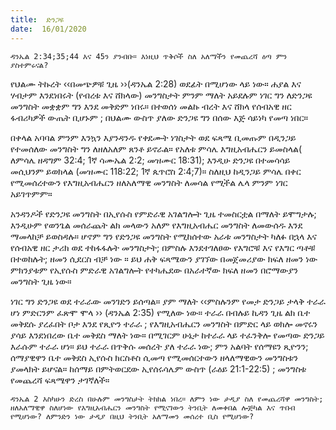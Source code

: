 ```yaml
---
title:  ድንጋዩ
date:  16/01/2020
---
```


`ዳንኤል 2:34;35;44 እና 45ን ያንብቡ። እነዚህ ጥቅሶች ስለ አለማችን የመጨረሻ ዕጣ ምን ያስተምሩናል?`

የህልሙ ትኩረት ‹‹በመጭዎቹ ጊዜ ››(ዳንኤል 2:28) ወደፊት በሚሆነው ላይ ነው። ሐያል እና ሃብታም እንደነበሩት (የብረቱ እና ሸክላው) መንግስታት ምንም ማለት አይደሉም ነገር ግን ለድንጋዩ መንግስት መቋቋም ግን እንደ መቅድም ነበሩ። በተወሰነ መልኩ ብረት እና ሸክላ የሰብአዊ ዘር ፋብሪካዎች ውጤት ቢሆኑም ; በህልሙ   			      ውስጥ ያለው ድንጋዩ ግን በሰው እጅ ሳይነካ የመጣ ነበር።

በቀላል አባባል ምንም እንኳን እያንዳንዱ የቀደሙት ነገስታት ወደ ፍጻሜ ቢመጡም በዲንጋይ የተመሰለው መንግስት ግን ለዘለአለም ጸንቶ ይኖራል። የአለቱ ምሳሌ እግዚአብሔርን ይመስላል( ለምሳሌ ዘዳግም 32:4; 1ኛ ሳሙኤል 2:2; መዝሙር 18:31); እንዲሁ ድንጋዩ በተመሳሳይ መሲህንም ይወክላል (መዝሙር 118:22; 1ኛ ጴጥሮስ 2:4;7)። ስለዚህ ከዲንጋይ ምሳሌ በቀር የሚመሰረተውን የእግዚአብሔርን ዘለአለማዊ መንግስት ለመሳል የሚችል ሌላ ምንም ነገር አይገጥምም።

አንዳንዶች የድንጋዩ መንግስት በኢየሱስ የምድራዊ አገልግሎት ጊዜ ተመስርቷል በማለት ይሞግታሉ; እንዲሁም የወንጌል መሰራጨት ልክ መላውን አለም የእግዚአብሔር መንግስት ለመውሰዱ እንደ ማመላከቻ ይወስዳሉ። ሆኖም ግን የድንጋዩ መንግስት የሚከሰተው አራቱ መንግስታት ካለፉ በኋላ እና የሰብአዊ ዘር ታሪክ ወደ ተከፋፋሉት መንግስታት; በምስሉ እንደተገለፀው የእግሮቹ እና የእግር ጣቶቹ በተወከሉት; ዘመን ሲደርስ ብቻ ነው ። ይህ ሐቅ ፍጻሜውን ያገኘው በመጀመሪያው ክፍለ ዘመን ነው ምክንያቱም የኢየሱስ ምድራዊ አገልግሎት የተካሔደው በአራተኛው ክፍለ ዘመን በሮማውያን መንግስት ጊዜ ነው።

ነገር ግን ድንጋዩ ወደ ተራራው መንገድን ይሰጣል። ያም ማለት ‹‹ምስሉንም የመታ ድንጋይ ታላቅ ተራራ ሆነ ምድርንም ፈጽሞ ሞላ ›› (ዳንኤል 2:35) የሚለው ነው። ተራራ በብሉይ ኪዳን ጊዜ ልክ ቤተ መቅደሱ ያረፈበት ቦታ እንደ የጺዮን ተራራ ; የእግዚአብሔርን መንግስት በምድር ላይ ወክሎ መኖሩን ያሳይ እንደነበረው ቤተ መቅደስ ማለት ነው። በሚገርም ሁኔታ ከተራራ ላይ ተፈንቅሎ የመጣው ድንጋይ እራሱም ተራራ ሆነ። ይህ ተራራ በጥቅሱ መሰረት ያለ ተራራ ነው; ምን አልባት የሰማዩን ጺዮንን; ሰማያዊዋን ቤተ መቅደስ ኢየሱስ ክርስቶስ ሲመጣ የሚመሰርተውን ዘላለማዊውን መንግስቱን ያመላክት ይሆናል። ከሰማይ በምትወርደው ኢየሰሩሳሌም ውስጥ (ራዕይ 21:1-22:5) ; መንግስቱ የመጨረሻ ፍጻሜዋን ታገኛለች።

`ዳንኤል 2 እስካሁን ድረስ በሁሉም መንግስታት ትክክል ነበረ። ለምን ነው ታዲያ ስለ የመጨረሻዋ መንግስት; ዘለአለማዊዋ ስለሆነው የእግዚአብሔርን መንግስት የሚናገውን ትንቢት ለመቀበል ሎጅካል እና ጥበብ የሚሆነው? ለምንድን ነው ታዲያ በዚህ ትንቢት አለማመን መሰረተ ቢስ የሚሆነው?`